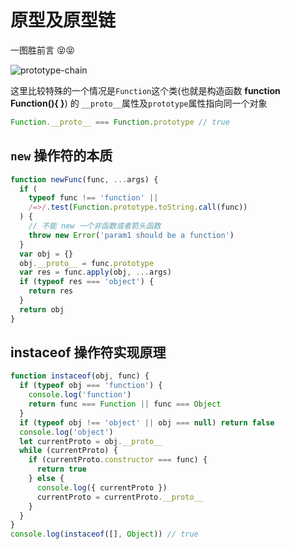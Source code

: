 # 原型及原型链

一图胜前言 😝😝

![prototype-chain](https://i.loli.net/2020/03/12/5YpZ8Xxa1MPDyiU.jpg)

这里比较特殊的一个情况是`Function`这个类(也就是构造函数 **function Function(){ }**) 的 `__proto__`属性及`prototype`属性指向同一个对象

```js
Function.__proto__ === Function.prototype // true
```

## `new` 操作符的本质

```js
function newFunc(func, ...args) {
  if (
    typeof func !== 'function' ||
    /=>/.test(Function.prototype.toString.call(func))
  ) {
    // 不能 new 一个非函数或者箭头函数
    throw new Error('param1 should be a function')
  }
  var obj = {}
  obj.__proto__ = func.prototype
  var res = func.apply(obj, ...args)
  if (typeof res === 'object') {
    return res
  }
  return obj
}
```

## instaceof 操作符实现原理

```js
function instaceof(obj, func) {
  if (typeof obj === 'function') {
    console.log('function')
    return func === Function || func === Object
  }
  if (typeof obj !== 'object' || obj === null) return false
  console.log('object')
  let currentProto = obj.__proto__
  while (currentProto) {
    if (currentProto.constructor === func) {
      return true
    } else {
      console.log({ currentProto })
      currentProto = currentProto.__proto__
    }
  }
}
console.log(instaceof([], Object)) // true
```
